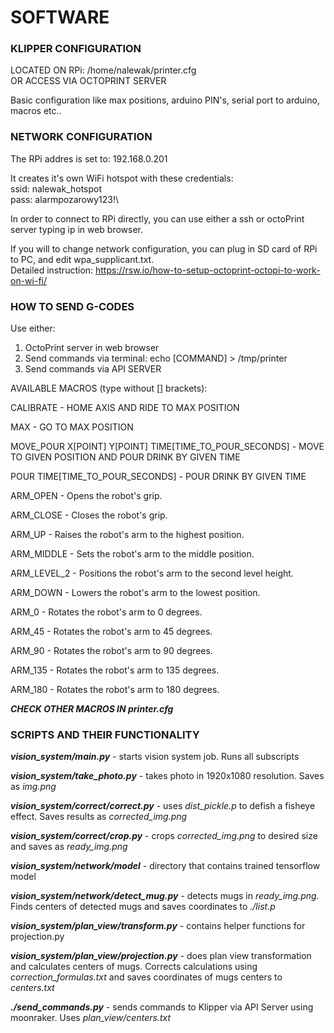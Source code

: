 # SOFTWARE #

### KLIPPER CONFIGURATION ###

LOCATED ON RPi: /home/nalewak/printer.cfg\
OR ACCESS VIA OCTOPRINT SERVER

Basic configuration like max positions, arduino PIN's, serial port to arduino, macros etc..


### NETWORK CONFIGURATION ###

The RPi addres is set to: 192.168.0.201

It creates it's own WiFi hotspot with these credentials:\
ssid: nalewak_hotspot\
pass: alarmpozarowy123!\

In order to connect to RPi directly, you can use either a ssh or octoPrint server typing ip in web browser.

If you will to change network configuration, you can plug in SD card of RPi to PC, and edit wpa_supplicant.txt.\
Detailed instruction:
https://rsw.io/how-to-setup-octoprint-octopi-to-work-on-wi-fi/ 


### HOW TO SEND G-CODES ###
Use either:
1. OctoPrint server in web browser
2. Send commands via terminal: echo [COMMAND] > /tmp/printer
3. Send commands via API SERVER 

AVAILABLE MACROS (type without [] brackets):


CALIBRATE - HOME AXIS AND RIDE TO MAX POSITION
 
MAX - GO TO MAX POSITION

MOVE_POUR X[POINT] Y[POINT] TIME[TIME_TO_POUR_SECONDS] - MOVE TO GIVEN POSITION AND POUR DRINK BY GIVEN TIME

POUR TIME[TIME_TO_POUR_SECONDS] - POUR DRINK BY GIVEN TIME

ARM_OPEN - Opens the robot's grip.

ARM_CLOSE - Closes the robot's grip.

ARM_UP - Raises the robot's arm to the highest position.

ARM_MIDDLE - Sets the robot's arm to the middle position.

ARM_LEVEL_2 - Positions the robot's arm to the second level height.

ARM_DOWN - Lowers the robot's arm to the lowest position.

ARM_0 - Rotates the robot's arm to 0 degrees.

ARM_45 - Rotates the robot's arm to 45 degrees.

ARM_90 - Rotates the robot's arm to 90 degrees.

ARM_135 - Rotates the robot's arm to 135 degrees.

ARM_180 - Rotates the robot's arm to 180 degrees.

***CHECK OTHER MACROS IN printer.cfg***

### SCRIPTS AND THEIR FUNCTIONALITY ###

***vision_system/main.py*** - starts vision system job. Runs all subscripts

***vision_system/take_photo.py*** - takes photo in 1920x1080 resolution. Saves as _img.png_

***vision_system/correct/correct.py*** - uses _dist_pickle.p_ to defish a fisheye effect. Saves results as *corrected_img.png* 

***vision_system/correct/crop.py*** - crops *corrected_img.png* to desired size and saves as *ready_img.png*

***vision_system/network/model*** - directory that contains trained tensorflow model

***vision_system/network/detect_mug.py*** - detects mugs in *ready_img.png*. Finds centers of detected mugs and saves coordinates to *./list.p*

***vision_system/plan_view/transform.py*** - contains helper functions for projection.py

***vision_system/plan_view/projection.py*** - does plan view transformation and calculates centers of mugs. Corrects calculations using *correction_formulas.txt* and saves coordinates of mugs centers to *centers.txt*

***./send_commands.py*** - sends commands to Klipper via API Server using moonraker. Uses *plan_view/centers.txt*
